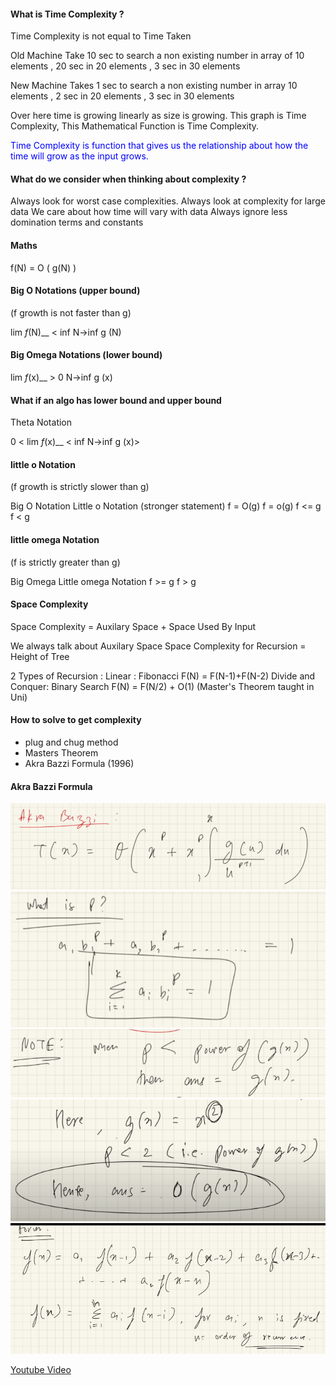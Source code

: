 #### What is Time Complexity ?
Time Complexity is not equal to Time Taken 

Old Machine Take 10 sec to search a  non existing number in array of 10 elements , 20 sec in 20 elements , 3 sec in 30 elements

New Machine Takes 1 sec to search a non existing number in array 10 elements , 2 sec in 20 elements , 3 sec in 30 elements

Over here time is growing linearly as size is growing. This graph is Time Complexity, This Mathematical Function is Time Complexity.


<span  style ="color: blue">Time Complexity is function that gives us the relationship about  how the time will grow as the input grows.</span>

#### What do we consider when thinking about complexity ?
Always look for worst case complexities.
Always look at complexity for large data
We care about how time will vary with data
Always ignore less domination terms and constants

#### Maths
 f(N) = O ( g(N) )


#### Big O Notations (upper  bound) 
(f growth is not faster than g)

lim      _f_(N)__ < inf
N->inf    g (N)


#### Big Omega Notations (lower bound)

lim      _f_(x)__ > 0
N->inf    g (x)


#### What if an algo has lower bound  and upper bound

Theta Notation

0 < lim     _f_(x)__ < inf
    N->inf   g (x)>

#### little o Notation 
(f growth is strictly slower than g)

Big O Notation        Little o Notation (stronger statement)
f = O(g)                 f = o(g)
f <= g                    f < g

#### little omega Notation
(f is strictly greater than g)

Big Omega                    Little omega Notation
f >= g                             f > g


#### Space Complexity 
Space Complexity = Auxilary Space + Space Used By Input

We always talk about Auxilary Space
Space Complexity for Recursion = Height of Tree


2 Types of Recursion :
Linear : Fibonacci F(N) =  F(N-1)+F(N-2)
Divide and Conquer: Binary Search F(N) = F(N/2) + O(1)
(Master's Theorem taught in Uni)


#### How to solve to get complexity
- plug and chug method
- Masters Theorem
- Akra Bazzi Formula (1996)

#### Akra Bazzi Formula

<img src="Images\akraBazziFormula.png">

<img src ="Images\whatIsP.png">
<img src ="Images\PlessThanGxPart1.png">
<img src ="Images\PlessThanGxPart2.png">
<img src = "Images\linearRecurrence.png">

[Youtube Video](https://www.youtube.com/watch?v=mV3wrLBbuuE&list=PL9gnSGHSqcnr_DxHsP7AW9ftq0AtAyYqJ&index=20)


